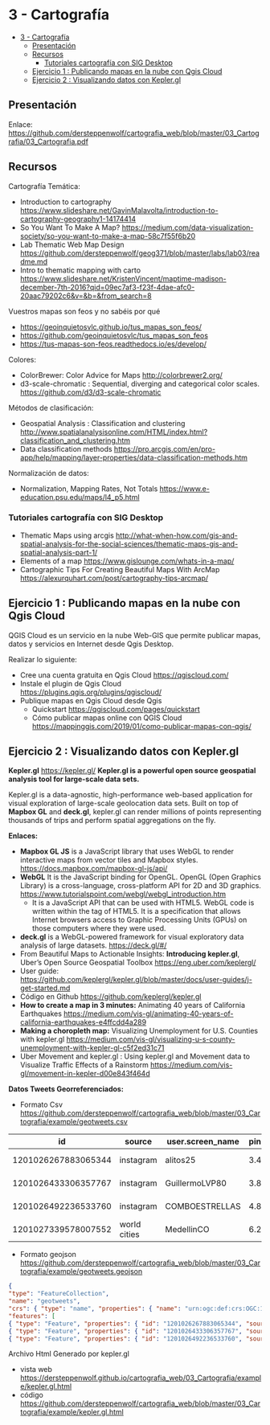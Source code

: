 # 3 -  Cartografía
- [3 - Cartografía](#3---cartograf%C3%ADa)
  - [Presentación](#presentaci%C3%B3n)
  - [Recursos](#recursos)
    - [Tutoriales cartografía con SIG Desktop](#tutoriales-cartograf%C3%ADa-con-sig-desktop)
  - [Ejercicio 1 : Publicando mapas en la nube con Qgis Cloud](#ejercicio-1--publicando-mapas-en-la-nube-con-qgis-cloud)
  - [Ejercicio 2 : Visualizando datos con Kepler.gl](#ejercicio-2--visualizando-datos-con-keplergl)

## Presentación

Enlace: https://github.com/dersteppenwolf/cartografia_web/blob/master/03_Cartografia/03_Cartografia.pdf


## Recursos

Cartografía Temática:

- Introduction to cartography https://www.slideshare.net/GavinMalavolta/introduction-to-cartography-geography1-14174414
- So You Want To Make A Map? https://medium.com/data-visualization-society/so-you-want-to-make-a-map-58c7f55f6b20
- Lab Thematic Web Map Design  https://github.com/dersteppenwolf/geog371/blob/master/labs/lab03/readme.md
- Intro to thematic mapping with carto https://www.slideshare.net/KristenVincent/maptime-madison-december-7th-2016?qid=09ec7af3-f23f-4dae-afc0-20aac79202c6&v=&b=&from_search=8


Vuestros mapas son feos y no sabéis por qué
-   https://geoinquietosvlc.github.io/tus_mapas_son_feos/
-   https://github.com/geoinquietosvlc/tus_mapas_son_feos
-   https://tus-mapas-son-feos.readthedocs.io/es/develop/

Colores:

- ColorBrewer: Color Advice for Maps http://colorbrewer2.org/
- d3-scale-chromatic : Sequential, diverging and categorical color scales. https://github.com/d3/d3-scale-chromatic

Métodos de clasificación:

- Geospatial Analysis : Classification and clustering http://www.spatialanalysisonline.com/HTML/index.html?classification_and_clustering.htm
- Data classification methods https://pro.arcgis.com/en/pro-app/help/mapping/layer-properties/data-classification-methods.htm

Normalización de datos:

- Normalization, Mapping Rates, Not Totals https://www.e-education.psu.edu/maps/l4_p5.html

### Tutoriales cartografía con SIG Desktop

- Thematic Maps using arcgis http://what-when-how.com/gis-and-spatial-analysis-for-the-social-sciences/thematic-maps-gis-and-spatial-analysis-part-1/
- Elements of a map https://www.gislounge.com/whats-in-a-map/
- Cartographic Tips For Creating Beautiful Maps With ArcMap https://alexurquhart.com/post/cartography-tips-arcmap/


## Ejercicio 1 : Publicando mapas en la nube con Qgis Cloud

QGIS Cloud  es un servicio en la nube Web-GIS que permite publicar mapas, datos y servicios en Internet desde Qgis Desktop.

Realizar lo siguiente: 

- Cree una cuenta gratuita en Qgis Cloud https://qgiscloud.com/
- Instale el plugin de Qgis Cloud https://plugins.qgis.org/plugins/qgiscloud/
- Publique mapas en Qgis Cloud desde Qgis 
  - Quickstart https://qgiscloud.com/pages/quickstart
  - Cómo publicar mapas online con QGIS Cloud https://mappinggis.com/2019/01/como-publicar-mapas-con-qgis/



## Ejercicio 2 : Visualizando datos con Kepler.gl

**Kepler.gl**  https://kepler.gl/ __Kepler.gl is a powerful open source geospatial analysis tool for large-scale data sets.__

Kepler.gl is a data-agnostic, high-performance web-based application for visual exploration of large-scale geolocation data sets. Built on top of **Mapbox GL** and **deck.gl**, kepler.gl can render millions of points representing thousands of trips and perform spatial aggregations on the fly.

**Enlaces:**

- **Mapbox GL JS** is a JavaScript library that uses WebGL to render interactive maps from vector tiles and Mapbox styles.  https://docs.mapbox.com/mapbox-gl-js/api/
- **WebGL**	It is the JavaScript binding for OpenGL. OpenGL (Open Graphics Library) is a cross-language, cross-platform API for 2D and 3D graphics. https://www.tutorialspoint.com/webgl/webgl_introduction.htm
  - It is a JavaScript API that can be used with HTML5. WebGL code is written within the <canvas> tag of HTML5. It is a specification that allows Internet browsers access to Graphic Processing Units (GPUs) on those computers where they were used.
- **deck.gl** is a WebGL-powered framework for visual exploratory data analysis of large datasets. https://deck.gl/#/
- From Beautiful Maps to Actionable Insights: **Introducing kepler.gl**, Uber’s Open Source Geospatial Toolbox https://eng.uber.com/keplergl/
- User guide: https://github.com/keplergl/kepler.gl/blob/master/docs/user-guides/j-get-started.md
- Código en Github https://github.com/keplergl/kepler.gl
- **How to create a map in 3 minutes:** Animating 40 years of California Earthquakes https://medium.com/vis-gl/animating-40-years-of-california-earthquakes-e4ffcdd4a289
- **Making a choropleth map:** Visualizing Unemployment for U.S. Counties with kepler.gl https://medium.com/vis-gl/visualizing-u-s-county-unemployment-with-kepler-gl-c5f2ed31c71
-  Uber Movement and kepler.gl : Using kepler.gl and Movement data to Visualize Traffic Effects of a Rainstorm https://medium.com/vis-gl/movement-in-kepler-d00e843f464d



**Datos Tweets Georreferenciados:**

 - Formato Csv https://github.com/dersteppenwolf/cartografia_web/blob/master/03_Cartografia/example/geotweets.csv

|id                 |source      |user.screen_name|pin.location.lat|pin.location.lon|lang|creation_date      |user.followers_count|entities.hashtags.text                   |
|-------------------|------------|----------------|----------------|----------------|----|-------------------|--------------------|-----------------------------------------|
|1201026267883065344|instagram   |alitos25        |3.47645398      |-76.52784348    |es  |2019-12-01T01:32:30|696                 |Chipichape,Mom,Diciembre,ILoveYou        |
|1201026433306357767|instagram   |GuillermoLVP80  |3.89502747      |-76.29474677    |es  |2019-12-01T01:33:10|15                  |nuevostalentos,guadalajaradebuga         |
|1201026492236533760|instagram   |COMBOESTRELLAS  |4.83553936      |-75.66899716    |es  |2019-12-01T01:33:24|727                 |elcombodelasestrellas,marlonmuriel,envivo|
|1201027339578007552|world cities|MedellinCO      |6.24            |-75.59          |en  |2019-12-01T01:36:46|133                 |                                         |


 - Formato geojson https://github.com/dersteppenwolf/cartografia_web/blob/master/03_Cartografia/example/geotweets.geojson

```json
{
"type": "FeatureCollection",
"name": "geotweets",
"crs": { "type": "name", "properties": { "name": "urn:ogc:def:crs:OGC:1.3:CRS84" } },
"features": [
{ "type": "Feature", "properties": { "id": "1201026267883065344", "source": "instagram", "user.screen_name": "alitos25", "pin.location.lat": "3.47645398", "pin.location.lon": "-76.52784348", "lang": "es", "creation_date": "2019-12-01T01:32:30", "user.followers_count": "696", "entities.hashtags.text": "Chipichape,Mom,Diciembre,ILoveYou" }, "geometry": { "type": "Point", "coordinates": [ -76.52784348, 3.47645398 ] } },
{ "type": "Feature", "properties": { "id": "1201026433306357767", "source": "instagram", "user.screen_name": "GuillermoLVP80", "pin.location.lat": "3.89502747", "pin.location.lon": "-76.29474677", "lang": "es", "creation_date": "2019-12-01T01:33:10", "user.followers_count": "15", "entities.hashtags.text": "nuevostalentos,guadalajaradebuga" }, "geometry": { "type": "Point", "coordinates": [ -76.29474677, 3.89502747 ] } },
{ "type": "Feature", "properties": { "id": "1201026492236533760", "source": "instagram", "user.screen_name": "COMBOESTRELLAS", "pin.location.lat": "4.83553936", "pin.location.lon": "-75.66899716", "lang": "es", "creation_date": "2019-12-01T01:33:24", "user.followers_count": "727", "entities.hashtags.text": "elcombodelasestrellas,marlonmuriel,envivo" }, "geometry": { "type": "Point", "coordinates": [ -75.66899716, 4.83553936 ] } },

```

Archivo Html Generado por kepler.gl 
- vista web https://dersteppenwolf.github.io/cartografia_web/03_Cartografia/example/kepler.gl.html
- código https://github.com/dersteppenwolf/cartografia_web/blob/master/03_Cartografia/example/kepler.gl.html
